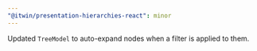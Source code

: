 ```yaml
---
"@itwin/presentation-hierarchies-react": minor
---
```


Updated `TreeModel` to auto-expand nodes when a filter is applied to them.
